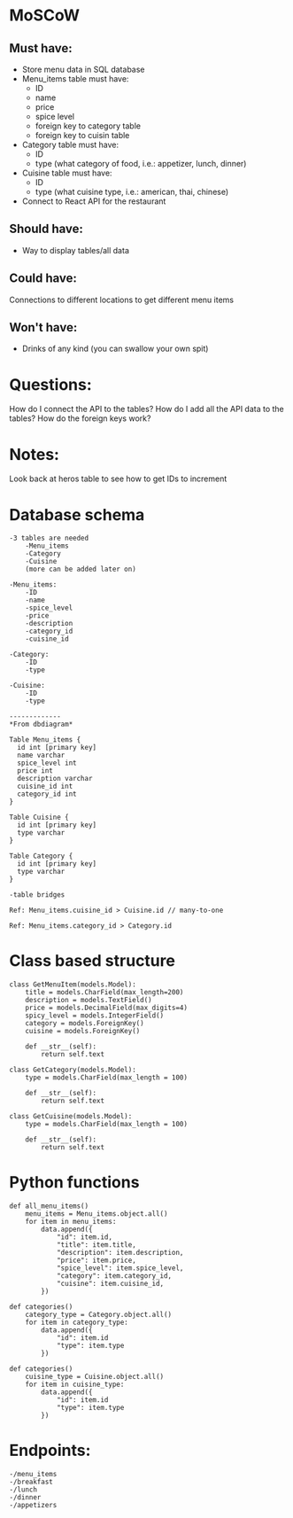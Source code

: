 # MoSCoW

## Must have:
* Store menu data in SQL database
* Menu_items table must have:
    * ID
    * name
    * price
    * spice level
    * foreign key to category table
    * foreign key to cuisin table
* Category table must have:
    * ID
    * type (what category of food, i.e.: appetizer, lunch, dinner)
* Cuisine table must have:
    * ID
    * type (what cuisine type, i.e.: american, thai, chinese)
* Connect to React API for the restaurant

## Should have:
* Way to display tables/all data

## Could have:
Connections to different locations to get different menu items

## Won't have:
* Drinks of any kind (you can swallow your own spit)

# Questions:
How do I connect the API to the tables?
How do I add all the API data to the tables?
How do the foreign keys work?

# Notes:
Look back at heros table to see how to get IDs to increment

# Database schema
```
-3 tables are needed
    -Menu_items
    -Category
    -Cuisine
    (more can be added later on)

-Menu_items:
    -ID
    -name
    -spice_level
    -price
    -description
    -category_id
    -cuisine_id

-Category:
    -ID
    -type

-Cuisine:
    -ID
    -type

-------------
*From dbdiagram*

Table Menu_items {
  id int [primary key]
  name varchar
  spice_level int
  price int
  description varchar
  cuisine_id int
  category_id int
}

Table Cuisine {
  id int [primary key]
  type varchar
}

Table Category {
  id int [primary key]
  type varchar
}

-table bridges

Ref: Menu_items.cuisine_id > Cuisine.id // many-to-one

Ref: Menu_items.category_id > Category.id
```

# Class based structure
```
class GetMenuItem(models.Model):
    title = models.CharField(max_length=200)
    description = models.TextField()
    price = models.DecimalField(max_digits=4)
    spicy_level = models.IntegerField()
    category = models.ForeignKey()
    cuisine = models.ForeignKey()

    def __str__(self):
        return self.text

class GetCategory(models.Model):
    type = models.CharField(max_length = 100)

    def __str__(self):
        return self.text

class GetCuisine(models.Model):
    type = models.CharField(max_length = 100)

    def __str__(self):
        return self.text
```

# Python functions
```
def all_menu_items()
    menu_items = Menu_items.object.all()
    for item in menu_items:
        data.append({
            "id": item.id,
            "title": item.title,
            "description": item.description,
            "price": item.price,
            "spice_level": item.spice_level,
            "category": item.category_id,
            "cuisine": item.cuisine_id,
        })

def categories()
    category_type = Category.object.all()
    for item in category_type:
        data.append({
            "id": item.id
            "type": item.type
        })

def categories()
    cuisine_type = Cuisine.object.all()
    for item in cuisine_type:
        data.append({
            "id": item.id
            "type": item.type
        })
```

# Endpoints:
```
-/menu_items
-/breakfast
-/lunch
-/dinner
-/appetizers
```